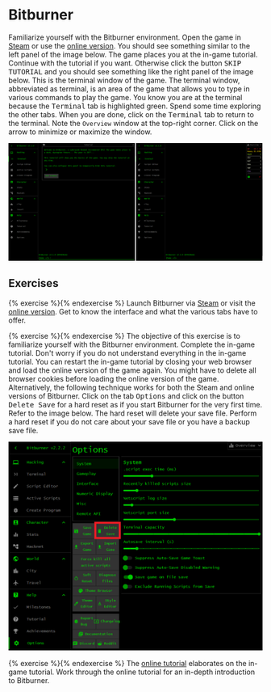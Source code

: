 # Bitburner

Familiarize yourself with the Bitburner environment. Open the game in
[Steam](https://store.steampowered.com/app/1812820/Bitburner/) or use the
[online version](https://danielyxie.github.io/bitburner/). You should see
something similar to the left panel of the image below. The game places you at
the in-game tutorial. Continue with the tutorial if you want. Otherwise click
the button <kbd>SKIP TUTORIAL</kbd> and you should see something like the right
panel of the image below. This is the terminal window of the game. The terminal
window, abbreviated as terminal, is an area of the game that allows you to type
in various commands to play the game. You know you are at the terminal because
the <kbd>Terminal</kbd> tab is highlighted green. Spend some time exploring the
other tabs. When you are done, click on the <kbd>Terminal</kbd> tab to return to
the terminal. Note the `Overview` window at the top-right corner. Click on the
arrow to minimize or maximize the window.

![Bitburner interface](../../image/hello/interface.png "Bitburner interface")

<!-- ====================================================================== -->

## Exercises

<!-- prettier-ignore -->
{% exercise %}{% endexercise %}
Launch Bitburner via
[Steam](https://store.steampowered.com/app/1812820/Bitburner/) or visit the
[online version](https://danielyxie.github.io/bitburner/). Get to know the
interface and what the various tabs have to offer.

<!-- prettier-ignore -->
{% exercise %}{% endexercise %}
The objective of this exercise is to familiarize
yourself with the Bitburner environment. Complete the in-game tutorial. Don't
worry if you do not understand everything in the in-game tutorial. You can
restart the in-game tutorial by closing your web browser and load the online
version of the game again. You might have to delete all browser cookies before
loading the online version of the game. Alternatively, the following technique
works for both the Steam and online versions of Bitburner. Click on the tab
<kbd>Options</kbd> and click on the button <kbd>Delete Save</kbd> for a hard
reset as if you start Bitburner for the very first time. Refer to the image
below. The hard reset will delete your save file. Perform a hard reset if you do
not care about your save file or you have a backup save file.

![Hard reset](../../image/hello/delete-save.png "Hard reset")

<!-- prettier-ignore -->
{% exercise %}{% endexercise %}
The
[online tutorial](https://bitburner-official.readthedocs.io/en/latest/guidesandtips/gettingstartedguideforbeginnerprogrammers.html)
elaborates on the in-game tutorial. Work through the online tutorial for an
in-depth introduction to Bitburner.
